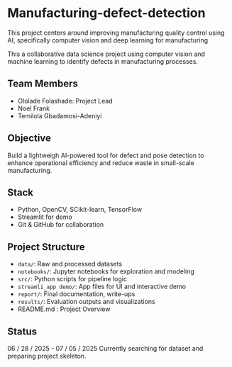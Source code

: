# Manufacturing-defect-detection
This project centers around improving manufacturing quality control using AI, specifically computer vision and deep learning for manufacturing

This a collaborative data science project using computer vision and machine learning to identify defects in manufacturing processes.

## Team Members
- Ololade Folashade: Project Lead
- Noel Frank
- Temilola Gbadamosi-Adeniyi

## Objective
Build a lightweigh AI-powered tool for defect and pose detection to enhance operational efficiency and reduce waste in small-scale manufacturing. 

## Stack 
- Python, OpenCV, SCikit-learn, TensorFlow
- Streamlit for demo
- Git & GitHub for collaboration

## Project Structure
- `data/`: Raw and processed datasets
- `notebooks/`: Jupyter notebooks for exploration and modeling
- `src/`: Python scripts for pipeline logic
- `streamli_app demo/`: App files for UI and interactive demo
- `report/`: Final documentation, write-ups
- `results/`: Evaluation outputs and visualizations
- README.md : Project Overview 

## Status 
06 / 28 / 2025 - 07 / 05 / 2025 Currently searching for dataset and preparing project skeleton.
